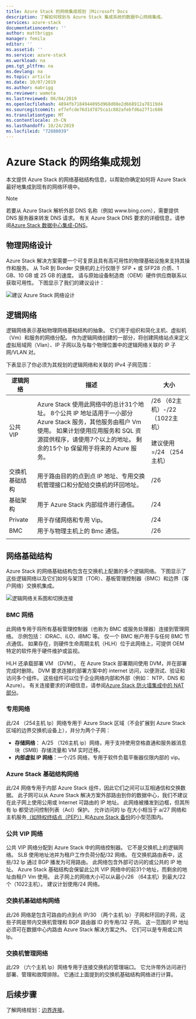 ```yaml
---
title: Azure Stack 的网络集成规划 |Microsoft Docs
description: 了解如何规划与 Azure Stack 集成系统的数据中心网络集成。
services: azure-stack
documentationcenter: ''
author: mattbriggs
manager: femila
editor: ''
ms.assetid: ''
ms.service: azure-stack
ms.workload: na
pms.tgt_pltfrm: na
ms.devlang: na
ms.topic: article
ms.date: 10/07/2019
ms.author: mabrigg
ms.reviewer: wamota
ms.lastreviewed: 06/04/2019
ms.openlocfilehash: 4894fb7184944095d968d08e2d668912a78119d4
ms.sourcegitcommit: ef7efcde76d1d7875ca1c882afebfd6a27f1c686
ms.translationtype: MT
ms.contentlocale: zh-CN
ms.lasthandoff: 10/24/2019
ms.locfileid: "72888039"
---
```

# <a name="network-integration-planning-for-azure-stack"></a>Azure Stack 的网络集成规划

本文提供 Azure Stack 的网络基础结构信息，以帮助你确定如何将 Azure Stack 最好地集成到现有的网络环境中。 

> [!NOTE]
> 若要从 Azure Stack 解析外部 DNS 名称（例如 www\.bing.com），需要提供 DNS 服务器来转发 DNS 请求。 有关 Azure Stack DNS 要求的详细信息，请参阅[Azure Stack 数据中心集成-DNS](azure-stack-integrate-dns.md)。

## <a name="physical-network-design"></a>物理网络设计

Azure Stack 解决方案需要一个可复原且具有高可用性的物理基础设施来支持其操作和服务。 从 ToR 到 Border 交换机的上行仅限于 SFP + 或 SFP28 介质、1 GB、10 GB 或 25 GB 的速度。 请与原始设备制造商（OEM）硬件供应商联系以获取可用性。 下图显示了我们的建议设计：

![建议 Azure Stack 网络设计](media/azure-stack-network/recommended-design.png)


## <a name="logical-networks"></a>逻辑网络

逻辑网络表示基础物理网络基础结构的抽象。 它们用于组织和简化主机、虚拟机（Vm）和服务的网络分配。 作为逻辑网络创建的一部分，将创建网络站点来定义虚拟局域网（Vlan）、IP 子网以及与每个物理位置中的逻辑网络关联的 IP 子网/VLAN 对。

下表显示了你必须为其规划的逻辑网络和关联的 IPv4 子网范围：

| 逻辑网络 | 描述 | 大小 | 
| -------- | ------------- | ------------ | 
| 公共 VIP | Azure Stack 使用此网络中的总计31个地址。 8个公共 IP 地址适用于一小部分 Azure Stack 服务，其他服务由租户 Vm 使用。 如果计划使用应用服务和 SQL 资源提供程序，请使用7个以上的地址。 剩余的15个 Ip 保留用于将来的 Azure 服务。 | /26 （62主机）-/22 （1022主机）<br><br>建议使用 =/24 （254主机） | 
| 交换机基础结构 | 用于路由目的的点到点 IP 地址、专用交换机管理接口和分配给交换机的环回地址。 | /26 | 
| 基础架构 | 用于 Azure Stack 内部组件进行通信。 | /24 |
| Private | 用于存储网络和专用 Vip。 | /24 | 
| BMC | 用于与物理主机上的 Bmc 通信。 | /26 | 
| | | |

## <a name="network-infrastructure"></a>网络基础结构

Azure Stack 的网络基础结构包含在交换机上配置的多个逻辑网络。 下图显示了这些逻辑网络以及它们如何与架顶（TOR）、基板管理控制器（BMC）和边界（客户网络）交换机集成。

![逻辑网络关系图和切换连接](media/azure-stack-network/NetworkDiagram.png)

### <a name="bmc-network"></a>BMC 网络

此网络专用于将所有基板管理控制器（也称为 BMC 或服务处理器）连接到管理网络。 示例包括： iDRAC、iLO、iBMC 等。 仅一个 BMC 帐户用于与任何 BMC 节点通信。 如果存在，则硬件生命周期主机（HLH）位于此网络上，可提供 OEM 特定的软件用于硬件维护或监视。

HLH 还承载部署 VM （DVM）。 在 Azure Stack 部署期间使用 DVM，并在部署完成时删除。 DVM 要求连接的部署方案中的 internet 访问，以便测试、验证和访问多个组件。 这些组件可以位于企业网络内部和外部（例如： NTP、DNS 和 Azure）。 有关连接要求的详细信息，请参阅[Azure Stack 防火墙集成中的 NAT 部分](azure-stack-firewall.md#network-address-translation)。

### <a name="private-network"></a>专用网络

此/24 （254主机 Ip）网络专用于 Azure Stack 区域（不会扩展到 Azure Stack 区域的边界交换机设备上），并分为两个子网：

- **存储网络**： A/25 （126主机 ip）网络，用于支持使用空格直通和服务器消息块（SMB）存储流量和 VM 实时迁移。
- **内部虚拟 IP 网络**：一个/25 网络，专用于软件负载平衡器仅限内部的 vip。

### <a name="azure-stack-infrastructure-network"></a>Azure Stack 基础结构网络
此/24 网络专用于内部 Azure Stack 组件，因此它们之间可以互相通信和交换数据。 此子网可以从 Azure Stack 解决方案外部路由到你的数据中心，我们不建议在此子网上使用公用或 Internet 可路由的 IP 地址。 此网络被播发到边框，但其所有 Ip 都受访问控制列表（Acl）保护。 允许访问的 Ip 在大小相当于 a/27 网络和主机服务[（如特权终结点（PEP））](azure-stack-privileged-endpoint.md)和[Azure Stack 备份](azure-stack-backup-reference.md)的小型范围内。

### <a name="public-vip-network"></a>公共 VIP 网络

公共 VIP 网络分配到 Azure Stack 中的网络控制器。 它不是交换机上的逻辑网络。 SLB 使用地址池并为租户工作负荷分配/32 网络。 在交换机路由表中，这些/32 Ip 通过 BGP 播发为可用路由。 此网络包含外部可访问的或公共的 IP 地址。 Azure Stack 基础结构会保留此公共 VIP 网络中的前31个地址，而剩余的地址由租户 Vm 使用。 此子网上的网络大小可以从最小/26 （64主机）到最大/22 个（1022主机）。 建议计划使用/24 网络。

### <a name="switch-infrastructure-network"></a>交换机基础结构网络

此/26 网络是包含可路由的点到点 IP/30 （两个主机 Ip）子网和环回的子网，这些子网是带内交换机管理和 BGP 路由器 ID 的专用/32 子网。 这一范围的 IP 地址必须可在数据中心内路由 Azure Stack 解决方案之外。 它们可以是专用或公共 Ip。

### <a name="switch-management-network"></a>交换机管理网络

此/29 （六个主机 Ip）网络专用于连接交换机的管理端口。 它允许带外访问进行部署、管理和故障排除。 它通过上面提到的交换机基础结构网络进行计算。

## <a name="next-steps"></a>后续步骤

了解网络规划：[边界连接](azure-stack-border-connectivity.md)。
